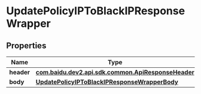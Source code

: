 

# UpdatePolicyIPToBlackIPResponseWrapper


## Properties

Name | Type | Description | Notes
------------ | ------------- | ------------- | -------------
**header** | [**com.baidu.dev2.api.sdk.common.ApiResponseHeader**](com.baidu.dev2.api.sdk.common.ApiResponseHeader.md) |  |  [optional]
**body** | [**UpdatePolicyIPToBlackIPResponseWrapperBody**](UpdatePolicyIPToBlackIPResponseWrapperBody.md) |  |  [optional]




